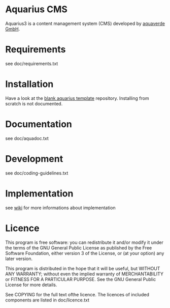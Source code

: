 # Aquarius CMS

Aquarius3 is a content management system (CMS) developed by [aquaverde GmbH](http://aquaverde.ch).


# Requirements
see doc/requirements.txt


# Installation
Have a look at the [blank aquarius template](http://github.com/aquaverde/aquarius-blank)
repository. Installing from scratch is not documented.


# Documentation
see doc/aquadoc.txt


# Development
see doc/coding-guidelines.txt


# Implementation
see [wiki](https://github.com/aquaverde/aquarius-core/wiki) for more informations about implementation 


# Licence

This program is free software: you can redistribute it and/or modify
it under the terms of the GNU General Public License as published by
the Free Software Foundation, either version 3 of the License, or
(at your option) any later version.

This program is distributed in the hope that it will be useful,
but WITHOUT ANY WARRANTY; without even the implied warranty of
MERCHANTABILITY or FITNESS FOR A PARTICULAR PURPOSE.  See the
GNU General Public License for more details.

See COPYING for the full text ofthe licence. The licences of included
components are listed in doc/licence.txt
